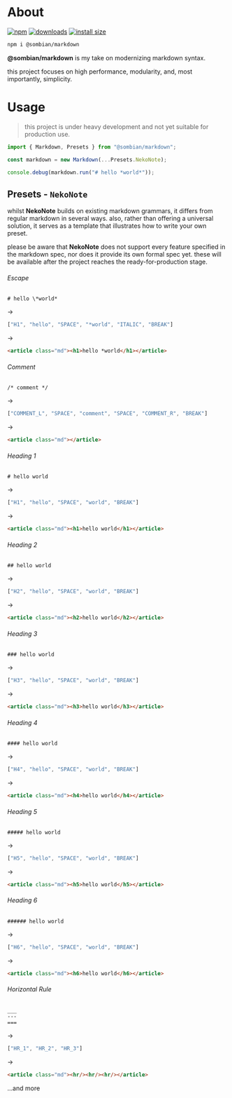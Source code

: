 # About

[![npm](https://badgen.net/npm/v/@sombian/markdown)](https://www.npmjs.com/package/@sombian/markdown)
[![downloads](https://badgen.net/npm/dt/@sombian/markdown)](https://www.npmjs.com/package/@sombian/markdown)
[![install size](https://packagephobia.com/badge?p=@sombian/markdown)](https://packagephobia.com/result?p=@sombian/markdown)

```sh
npm i @sombian/markdown
```

**@sombian/markdown** is my take on modernizing markdown syntax.

this project focuses on high performance, modularity, and, most importantly, simplicity.

# Usage

> this project is under heavy development and not yet suitable for production use.

```ts
import { Markdown, Presets } from "@sombian/markdown";

const markdown = new Markdown(...Presets.NekoNote);

console.debug(markdown.run("# hello *world*"));
```

## Presets - `NekoNote`

whilst **NekoNote** builds on existing markdown grammars, it differs from regular markdown in several ways. also, rather than offering a universal solution, it serves as a template that illustrates how to write your own preset.

please be aware that **NekoNote** does not support every feature specified in the markdown spec, nor does it provide its own formal spec yet. these will be available after the project reaches the ready-for-production stage.


###### Escape

```
# hello \*world*
```
->
```ts
["H1", "hello", "SPACE", "*world", "ITALIC", "BREAK"]
```
->

```html
<article class="md"><h1>hello *world</h1></article>
```

###### Comment

```
/* comment */
```
->
```ts
["COMMENT_L", "SPACE", "comment", "SPACE", "COMMENT_R", "BREAK"]
```
->
```html
<article class="md"></article>
```

###### Heading 1

```
# hello world
```
->
```ts
["H1", "hello", "SPACE", "world", "BREAK"]
```
->
```html
<article class="md"><h1>hello world</h1></article>
```

###### Heading 2

```
## hello world
```
->
```ts
["H2", "hello", "SPACE", "world", "BREAK"]
```
->
```html
<article class="md"><h2>hello world</h2></article>
```

###### Heading 3

```
### hello world
```
->
```ts
["H3", "hello", "SPACE", "world", "BREAK"]
```
->
```html
<article class="md"><h3>hello world</h3></article>
```

###### Heading 4

```
#### hello world
```
->
```ts
["H4", "hello", "SPACE", "world", "BREAK"]
```
->
```html
<article class="md"><h4>hello world</h4></article>
```

###### Heading 5

```
##### hello world
```
->
```ts
["H5", "hello", "SPACE", "world", "BREAK"]
```
->
```html
<article class="md"><h5>hello world</h5></article>
```

###### Heading 6

```
###### hello world
```
->
```ts
["H6", "hello", "SPACE", "world", "BREAK"]
```
->
```html
<article class="md"><h6>hello world</h6></article>
```

###### Horizontal Rule

```
___
---
===
```
->
```ts
["HR_1", "HR_2", "HR_3"]
```
->
```html
<article class="md"><hr/><hr/><hr/></article>
```

...and more

